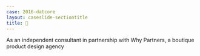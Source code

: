 ```yaml
---
case: 2016-datcore
layout: caseslide-sectiontitle
title: 👥
---
```


As an independent consultant in partnership with Why Partners, a boutique product design agency